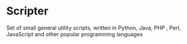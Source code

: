 Scripter
========

Set of small general utility scripts, written in Python, Java, PHP , Perl, JavaScript  and other popular programming languages
